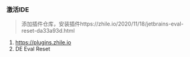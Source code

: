 ### 激活IDE

> 添加插件仓库，安装插件https://zhile.io/2020/11/18/jetbrains-eval-reset-da33a93d.html

1. https://plugins.zhile.io   
2. DE Eval Reset

